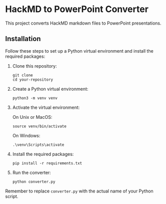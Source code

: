 # HackMD to PowerPoint Converter

This project converts HackMD markdown files to PowerPoint presentations.

## Installation

Follow these steps to set up a Python virtual environment and install the required packages:

1. Clone this repository:

    ```
    git clone 
    cd your-repository
    ```

2. Create a Python virtual environment:

    ```
    python3 -m venv venv
    ```

3. Activate the virtual environment:

    On Unix or MacOS:

    ```
    source venv/bin/activate
    ```

    On Windows:

    ```
    .\venv\Scripts\activate
    ```

4. Install the required packages:

    ```
    pip install -r requirements.txt
    ```

5. Run the converter:

    ```
    python converter.py
    ```

Remember to replace `converter.py` with the actual name of your Python script.
